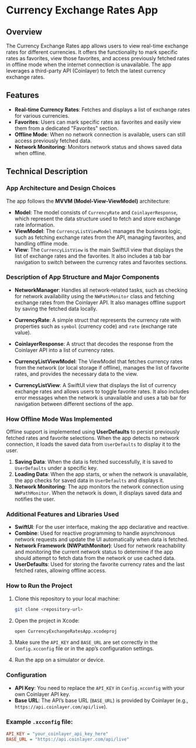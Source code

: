 # Currency Exchange Rates App

## Overview

The Currency Exchange Rates app allows users to view real-time exchange rates for different currencies. It offers the functionality to mark specific rates as favorites, view those favorites, and access previously fetched rates in offline mode when the internet connection is unavailable. The app leverages a third-party API (Coinlayer) to fetch the latest currency exchange rates.

## Features

- **Real-time Currency Rates**: Fetches and displays a list of exchange rates for various currencies.
- **Favorites**: Users can mark specific rates as favorites and easily view them from a dedicated "Favorites" section.
- **Offline Mode**: When no network connection is available, users can still access previously fetched data.
- **Network Monitoring**: Monitors network status and shows saved data when offline.

## Technical Description

### App Architecture and Design Choices

The app follows the **MVVM (Model-View-ViewModel)** architecture:

- **Model**: The model consists of `CurrencyRate` and `CoinlayerResponse`, which represent the data structure used to fetch and store exchange rate information.
- **ViewModel**: The `CurrencyListViewModel` manages the business logic, such as fetching exchange rates from the API, managing favorites, and handling offline mode.
- **View**: The `CurrencyListView` is the main SwiftUI view that displays the list of exchange rates and the favorites. It also includes a tab bar navigation to switch between the currency rates and favorites sections.

### Description of App Structure and Major Components

- **NetworkManager**: Handles all network-related tasks, such as checking for network availability using the `NWPathMonitor` class and fetching exchange rates from the Coinlayer API. It also manages offline support by saving the fetched data locally.
  
- **CurrencyRate**: A simple struct that represents the currency rate with properties such as `symbol` (currency code) and `rate` (exchange rate value).
  
- **CoinlayerResponse**: A struct that decodes the response from the Coinlayer API into a list of currency rates.

- **CurrencyListViewModel**: The ViewModel that fetches currency rates from the network (or local storage if offline), manages the list of favorite rates, and provides the necessary data to the view.

- **CurrencyListView**: A SwiftUI view that displays the list of currency exchange rates and allows users to toggle favorite rates. It also includes error messages when the network is unavailable and uses a tab bar for navigation between different sections of the app.

### How Offline Mode Was Implemented

Offline support is implemented using **UserDefaults** to persist previously fetched rates and favorite selections. When the app detects no network connection, it loads the saved data from `UserDefaults` to display it to the user.

1. **Saving Data**: When the data is fetched successfully, it is saved to `UserDefaults` under a specific key.
2. **Loading Data**: When the app starts, or when the network is unavailable, the app checks for saved data in `UserDefaults` and displays it.
3. **Network Monitoring**: The app monitors the network connection using `NWPathMonitor`. When the network is down, it displays saved data and notifies the user.

### Additional Features and Libraries Used

- **SwiftUI**: For the user interface, making the app declarative and reactive.
- **Combine**: Used for reactive programming to handle asynchronous network requests and update the UI automatically when data is fetched.
- **Network Framework (NWPathMonitor)**: Used for network reachability and monitoring the current network status to determine if the app should attempt to fetch data from the network or use cached data.
- **UserDefaults**: Used for storing the favorite currency rates and the last fetched rates, allowing offline access.

### How to Run the Project

1. Clone this repository to your local machine:

    ```bash
    git clone <repository-url>
    ```

2. Open the project in Xcode:

    ```bash
    open CurrencyExchangeRatesApp.xcodeproj
    ```

3. Make sure the `API_KEY` and `BASE_URL` are set correctly in the `Config.xcconfig` file or in the app’s configuration settings.
4. Run the app on a simulator or device.

### Configuration

- **API Key**: You need to replace the `API_KEY` in `Config.xcconfig` with your own Coinlayer API key.
- **Base URL**: The API’s base URL (`BASE_URL`) is provided by Coinlayer (e.g., `https://api.coinlayer.com/api/live`).

### Example `.xcconfig` file:

```ini
API_KEY = "your_coinlayer_api_key_here"
BASE_URL = "https://api.coinlayer.com/api/live"
